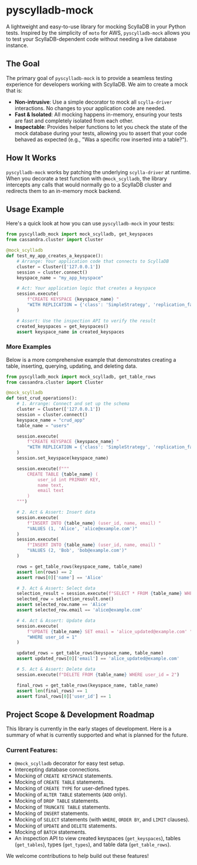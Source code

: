 # pyscylladb-mock

A lightweight and easy-to-use library for mocking ScyllaDB in your Python tests. Inspired by the simplicity of `moto` for AWS, `pyscylladb-mock` allows you to test your ScyllaDB-dependent code without needing a live database instance.

## The Goal

The primary goal of `pyscylladb-mock` is to provide a seamless testing experience for developers working with ScyllaDB. We aim to create a mock that is:

-   **Non-intrusive**: Use a simple decorator to mock all `scylla-driver` interactions. No changes to your application code are needed.
-   **Fast & Isolated**: All mocking happens in-memory, ensuring your tests are fast and completely isolated from each other.
-   **Inspectable**: Provides helper functions to let you check the state of the mock database during your tests, allowing you to assert that your code behaved as expected (e.g., "Was a specific row inserted into a table?").

## How It Works

`pyscylladb-mock` works by patching the underlying `scylla-driver` at runtime. When you decorate a test function with `@mock_scylladb`, the library intercepts any calls that would normally go to a ScyllaDB cluster and redirects them to an in-memory mock backend.

## Usage Example

Here's a quick look at how you can use `pyscylladb-mock` in your tests:

```python
from pyscylladb_mock import mock_scylladb, get_keyspaces
from cassandra.cluster import Cluster

@mock_scylladb
def test_my_app_creates_a_keyspace():
    # Arrange: Your application code that connects to ScyllaDB
    cluster = Cluster(['127.0.0.1'])
    session = cluster.connect()
    keyspace_name = "my_app_keyspace"

    # Act: Your application logic that creates a keyspace
    session.execute(
        f"CREATE KEYSPACE {keyspace_name} "
        "WITH REPLICATION = {'class': 'SimpleStrategy', 'replication_factor': 1}"
    )

    # Assert: Use the inspection API to verify the result
    created_keyspaces = get_keyspaces()
    assert keyspace_name in created_keyspaces
```

### More Examples

Below is a more comprehensive example that demonstrates creating a table, inserting, querying, updating, and deleting data.

```python
from pyscylladb_mock import mock_scylladb, get_table_rows
from cassandra.cluster import Cluster

@mock_scylladb
def test_crud_operations():
    # 1. Arrange: Connect and set up the schema
    cluster = Cluster(['127.0.0.1'])
    session = cluster.connect()
    keyspace_name = "crud_app"
    table_name = "users"

    session.execute(
        f"CREATE KEYSPACE {keyspace_name} "
        "WITH REPLICATION = {'class': 'SimpleStrategy', 'replication_factor': 1}"
    )
    session.set_keyspace(keyspace_name)

    session.execute(f"""
        CREATE TABLE {table_name} (
            user_id int PRIMARY KEY,
            name text,
            email text
        )
    """)

    # 2. Act & Assert: Insert data
    session.execute(
        f"INSERT INTO {table_name} (user_id, name, email) "
        "VALUES (1, 'Alice', 'alice@example.com')"
    )
    session.execute(
        f"INSERT INTO {table_name} (user_id, name, email) "
        "VALUES (2, 'Bob', 'bob@example.com')"
    )

    rows = get_table_rows(keyspace_name, table_name)
    assert len(rows) == 2
    assert rows[0]['name'] == 'Alice'

    # 3. Act & Assert: Select data
    selection_result = session.execute(f"SELECT * FROM {table_name} WHERE user_id = 1")
    selected_row = selection_result.one()
    assert selected_row.name == 'Alice'
    assert selected_row.email == 'alice@example.com'

    # 4. Act & Assert: Update data
    session.execute(
        f"UPDATE {table_name} SET email = 'alice_updated@example.com' "
        "WHERE user_id = 1"
    )

    updated_rows = get_table_rows(keyspace_name, table_name)
    assert updated_rows[0]['email'] == 'alice_updated@example.com'

    # 5. Act & Assert: Delete data
    session.execute(f"DELETE FROM {table_name} WHERE user_id = 2")

    final_rows = get_table_rows(keyspace_name, table_name)
    assert len(final_rows) == 1
    assert final_rows[0]['user_id'] == 1
```

## Project Scope & Development Roadmap

This library is currently in the early stages of development. Here is a summary of what is currently supported and what is planned for the future.

### Current Features:

*   `@mock_scylladb` decorator for easy test setup.
*   Intercepting database connections.
*   Mocking of `CREATE KEYSPACE` statements.
*   Mocking of `CREATE TABLE` statements.
*   Mocking of `CREATE TYPE` for user-defined types.
*   Mocking of `ALTER TABLE` statements (`ADD` only).
*   Mocking of `DROP TABLE` statements.
*   Mocking of `TRUNCATE TABLE` statements.
*   Mocking of `INSERT` statements.
*   Mocking of `SELECT` statements (with `WHERE`, `ORDER BY`, and `LIMIT` clauses).
*   Mocking of `UPDATE` and `DELETE` statements.
*   Mocking of `BATCH` statements.
*   An inspection API to view created keyspaces (`get_keyspaces`), tables (`get_tables`), types (`get_types`), and table data (`get_table_rows`).

We welcome contributions to help build out these features!
